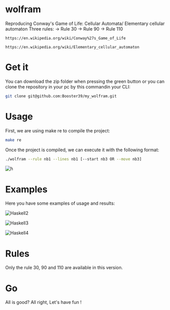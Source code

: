 # wolfram
Reproducing Conway's Game of Life: Cellular Automata/ Elementary cellular automaton
Three rules: -> Rule 30  -> Rule 90  -> Rule 110

```link
https://en.wikipedia.org/wiki/Conway%27s_Game_of_Life
```

```link
https://en.wikipedia.org/wiki/Elementary_cellular_automaton
```

# Get it
You can download the zip folder when pressing the green button or you can clone the repository in your pc by this commandin your CLI:

```bash
git clone git@github.com:Booster39/my_wolfram.git
```

# Usage
First, we are using make re to compile the project:

```bash
make re
```

Once the project is compiled, we can execute it with the following format:

```bash
./wolfram --rule nb1 --lines nb1 [--start nb3 OR --move nb3]
```

![h](https://user-images.githubusercontent.com/84536283/177004625-434eeba2-49c4-46bc-a152-ef1afc62da52.png)


# Examples
Here you have some examples of usage and results:


![Haskell2](https://user-images.githubusercontent.com/84536283/177004116-7046d80d-2b00-470e-9728-914819938424.png)

![Haskell3](https://user-images.githubusercontent.com/84536283/177004132-3e51125a-ada5-45b1-9edf-9d38b5eec9b9.png)

![Haskell4](https://user-images.githubusercontent.com/84536283/177004154-93c3b317-d457-49ed-ba6f-dffbf5034111.png)


# Rules
Only the rule 30, 90 and 110 are available in this version.

# Go
All is good? All right, Let's have fun !

